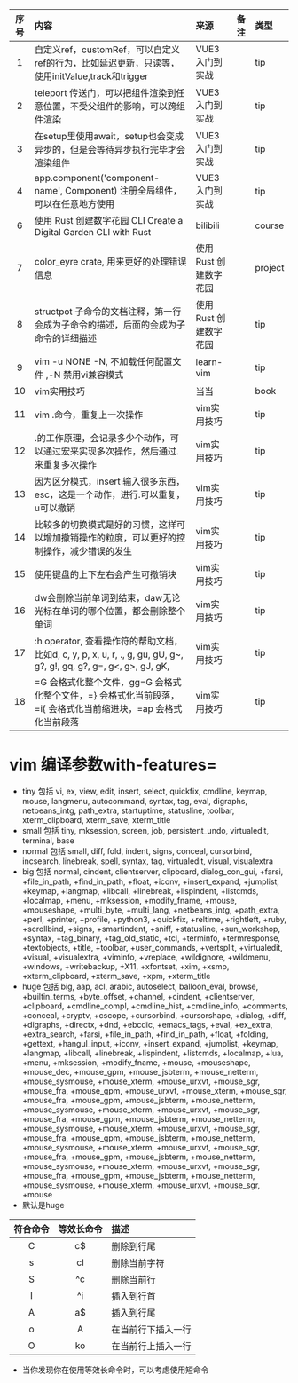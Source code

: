 | 序号 | 内容                                                                                                   | 来源             | 备注 | 类型      |
|:--:|:-----------------------------------------------------------------------------------------------------|:---------------|:---|:--------|
| 1  | 自定义ref，customRef，可以自定义ref的行为，比如延迟更新，只读等，使用initValue,track和trigger                                    | VUE3入门到实战      |    | tip     |
| 2  | teleport 传送门，可以把组件渲染到任意位置，不受父组件的影响，可以跨组件渲染                                                           | VUE3入门到实战      |    | tip     |
| 3  | 在setup里使用await，setup也会变成异步的，但是会等待异步执行完毕才会渲染组件                                                        | VUE3入门到实战      |    | tip     |
| 4  | app.component('component-name', Component) 注册全局组件，可以在任意地方使用                                          | VUE3入门到实战      |    | tip     |
| 6  | 使用 Rust 创建数字花园 CLI Create a Digital Garden CLI with Rust                                             | bilibili       |    | course  |
| 7  | color_eyre crate, 用来更好的处理错误信息                                                                        | 使用 Rust 创建数字花园 |    | project |
| 8  | structpot 子命令的文档注释，第一行会成为子命令的描述，后面的会成为子命令的详细描述                                                       | 使用 Rust 创建数字花园 |    | tip     |
| 9  | vim -u NONE -N, 不加载任何配置文件  ,-N 禁用vi兼容模式                                                              | learn-vim      |    | tip     |
| 10 | vim实用技巧                                                                                              | 当当             |    | book    |
| 11 | vim .命令，重复上一次操作                                                                                      | vim实用技巧        |    | tip     |
| 12 | .的工作原理，会记录多少个动作，可以通过宏来实现多次操作，然后通过.来重复多次操作                                                            | vim实用技巧        |    | tip     |
| 13 | 因为区分模式，insert 输入很多东西，esc，这是一个动作，进行.可以重复，u可以撤销                                                        | vim实用技巧        |    | tip     |
| 14 | 比较多的切换模式是好的习惯，这样可以增加撤销操作的粒度，可以更好的控制操作，减少错误的发生                                                        | vim实用技巧        |    | tip     |
| 15 | 使用键盘的上下左右会产生可撤销块                                                                                     | vim实用技巧        |    | tip     |
| 16 | dw会删除当前单词到结束，daw无论光标在单词的哪个位置，都会删除整个单词                                                                | vim实用技巧        |    | tip     |
| 17 | :h operator, 查看操作符的帮助文档，比如d, c, y, p, x, u, r, ., g, gu, gU, g~, g?, g!, gq, g?, g=, g<, g>, gJ, gK, | vim实用技巧        |    | tip     |
| 18 | =G 会格式化整个文件，gg=G 会格式化整个文件，=} 会格式化当前段落，=i{ 会格式化当前缩进块，=ap 会格式化当前段落                                     | vim实用技巧        |    | tip     |



# vim 编译参数with-features=
-  tiny  包括 vi, ex, view, edit, insert, select, quickfix, cmdline, keymap, mouse, langmenu, autocommand, syntax, tag, eval, digraphs, netbeans_intg, path_extra, startuptime, statusline, toolbar, xterm_clipboard, xterm_save, xterm_title
-  small 包括 tiny, mksession, screen, job, persistent_undo, virtualedit, terminal, base
-  normal 包括 small, diff, fold, indent, signs, conceal, cursorbind, incsearch, linebreak, spell, syntax, tag, virtualedit, visual, visualextra
-  big 包括 normal, cindent, clientserver, clipboard, dialog_con_gui, +farsi, +file_in_path, +find_in_path, +float, +iconv, +insert_expand, +jumplist, +keymap, +langmap, +libcall, +linebreak, +lispindent, +listcmds, +localmap, +menu, +mksession, +modify_fname, +mouse, +mouseshape, +multi_byte, +multi_lang, +netbeans_intg, +path_extra, +perl, +printer, +profile, +python3, +quickfix, +reltime, +rightleft, +ruby, +scrollbind, +signs, +smartindent, +sniff, +statusline, +sun_workshop, +syntax, +tag_binary, +tag_old_static, +tcl, +terminfo, +termresponse, +textobjects, +title, +toolbar, +user_commands, +vertsplit, +virtualedit, +visual, +visualextra, +viminfo, +vreplace, +wildignore, +wildmenu, +windows, +writebackup, +X11, +xfontset, +xim, +xsmp, +xterm_clipboard, +xterm_save, +xpm, +xterm_title
-  huge 包括 big, aap, acl, arabic, autoselect, balloon_eval, browse, +builtin_terms, +byte_offset, +channel, +cindent, +clientserver, +clipboard, +cmdline_compl, +cmdline_hist, +cmdline_info, +comments, +conceal, +cryptv, +cscope, +cursorbind, +cursorshape, +dialog, +diff, +digraphs, +directx, +dnd, +ebcdic, +emacs_tags, +eval, +ex_extra, +extra_search, +farsi, +file_in_path, +find_in_path, +float, +folding, +gettext, +hangul_input, +iconv, +insert_expand, +jumplist, +keymap, +langmap, +libcall, +linebreak, +lispindent, +listcmds, +localmap, +lua, +menu, +mksession, +modify_fname, +mouse, +mouseshape, +mouse_dec, +mouse_gpm, +mouse_jsbterm, +mouse_netterm, +mouse_sysmouse, +mouse_xterm, +mouse_urxvt, +mouse_sgr, +mouse_fra, +mouse_gpm, +mouse_urxvt, +mouse_xterm, +mouse_sgr, +mouse_fra, +mouse_gpm, +mouse_jsbterm, +mouse_netterm, +mouse_sysmouse, +mouse_xterm, +mouse_urxvt, +mouse_sgr, +mouse_fra, +mouse_gpm, +mouse_jsbterm, +mouse_netterm, +mouse_sysmouse, +mouse_xterm, +mouse_urxvt, +mouse_sgr, +mouse_fra, +mouse_gpm, +mouse_jsbterm, +mouse_netterm, +mouse_sysmouse, +mouse_xterm, +mouse_urxvt, +mouse_sgr, +mouse_fra, +mouse_gpm, +mouse_jsbterm, +mouse_netterm, +mouse_sysmouse, +mouse_xterm, +mouse_urxvt, +mouse_sgr, +mouse_fra, +mouse_gpm, +mouse_jsbterm, +mouse_netterm, +mouse_sysmouse, +mouse_xterm, +mouse_urxvt, +mouse_sgr, +mouse
-  默认是huge

| 符合命令 | 等效长命令 | 描述 |
|:--:|:-----:|:--|
|C |  c\$  | 删除到行尾 |
|s |  cl   | 删除当前字符 |
|S |  ^c   | 删除当前行 |
|I |  ^i   | 插入到行首 |
|A |  a\$  | 插入到行尾 |
|o |  A<CR> | 在当前行下插入一行 |
|O |  ko   | 在当前行上插入一行 |
- 当你发现你在使用等效长命令时，可以考虑使用短命令




